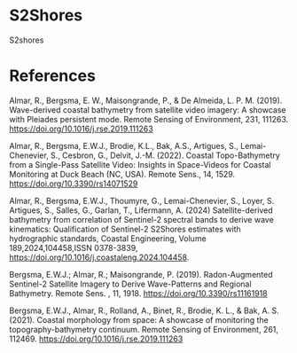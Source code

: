 # S2Shores

S2shores
# References

Almar, R., Bergsma, E. W., Maisongrande, P., & De Almeida, L. P. M. (2019). Wave-derived coastal bathymetry from satellite video imagery: A showcase with Pleiades persistent mode. Remote Sensing of Environment, 231, 111263. https://doi.org/10.1016/j.rse.2019.111263

Almar, R., Bergsma, E.W.J., Brodie, K.L., Bak, A.S., Artigues, S., Lemai-Chenevier, S., Cesbron, G., Delvit, J.-M. (2022). Coastal Topo-Bathymetry from a Single-Pass Satellite Video: Insights in Space-Videos for Coastal Monitoring at Duck Beach (NC, USA). Remote Sens., 14, 1529. https://doi.org/10.3390/rs14071529

Almar, R.,  Bergsma, E.W.J., Thoumyre, G., Lemai-Chenevier, S., Loyer, S. Artigues, S., Salles, G., Garlan, T., Lifermann, A. (2024) Satellite-derived bathymetry from correlation of Sentinel-2 spectral bands to derive wave kinematics: Qualification of Sentinel-2 S2Shores estimates with hydrographic standards, Coastal Engineering, Volume 189,2024,104458,ISSN 0378-3839, https://doi.org/10.1016/j.coastaleng.2024.104458.

Bergsma, E.W.J.; Almar, R.; Maisongrande, P. (2019). Radon-Augmented Sentinel-2 Satellite Imagery to Derive Wave-Patterns and Regional Bathymetry. Remote Sens. , 11, 1918. https://doi.org/10.3390/rs11161918

Bergsma, E.W.J., Almar, R., Rolland, A., Binet, R., Brodie, K. L., & Bak, A. S. (2021). Coastal morphology from space: A showcase of monitoring the topography-bathymetry continuum. Remote Sensing of Environment, 261, 112469. https://doi.org/10.1016/j.rse.2019.111263 


